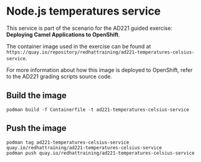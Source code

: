 # Node.js temperatures service

This service is part of the scenario for the AD221 guided exercise: **Deploying Camel Applications to OpenShift**.

The container image used in the exercise can be found at `https://quay.io/repository/redhattraining/ad221-temperatures-celsius-service`.

For more information about how this image is deployed to OpenShift, refer to the AD221 grading scripts source code.

## Build the image

```
podman build -f Containerfile -t ad221-temperatures-celsius-service
```

## Push the image

```
podman tag ad221-temperatures-celsius-service quay.io/redhattraining/ad221-temperatures-celsius-service
podman push quay.io/redhattraining/ad221-temperatures-celsius-service
```
